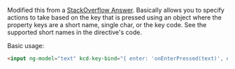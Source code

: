 Modified this from a [StackOverflow Answer](http://stackoverflow.com/a/21882091/971592). Basically allows you to specify
actions to take based on the key that is pressed using an object where the property keys are a short name, single char,
or the key code. See the supported short names in the directive's code.

Basic usage:

```html
<input ng-model="text" kcd-key-bind="{ enter: 'onEnterPressed(text)', esc: 'text=null', k: 'onKPressed()', 40: 'onDownArrowPressed()' }">
```